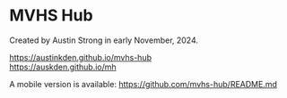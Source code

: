 # MVHS Hub
Created by Austin Strong in early November, 2024.  

https://austinkden.github.io/mvhs-hub  
https://auskden.github.io/mh  

A mobile version is available: https://github.com/mvhs-hub/README.md